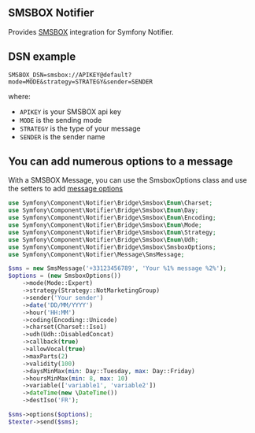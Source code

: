 SMSBOX Notifier
---------------

Provides [SMSBOX](https://www.smsbox.net/en/) integration for Symfony Notifier.

DSN example
-----------

```
SMSBOX_DSN=smsbox://APIKEY@default?mode=MODE&strategy=STRATEGY&sender=SENDER
```

where:

- `APIKEY` is your SMSBOX api key
- `MODE` is the sending mode
- `STRATEGY` is the type of your message
- `SENDER` is the sender name

## You can add numerous options to a message

With a SMSBOX Message, you can use the SmsboxOptions class and use the setters to add [message options](https://www.smsbox.net/en/tools-development#developer-space)

```php
use Symfony\Component\Notifier\Bridge\Smsbox\Enum\Charset;
use Symfony\Component\Notifier\Bridge\Smsbox\Enum\Day;
use Symfony\Component\Notifier\Bridge\Smsbox\Enum\Encoding;
use Symfony\Component\Notifier\Bridge\Smsbox\Enum\Mode;
use Symfony\Component\Notifier\Bridge\Smsbox\Enum\Strategy;
use Symfony\Component\Notifier\Bridge\Smsbox\Enum\Udh;
use Symfony\Component\Notifier\Bridge\Smsbox\SmsboxOptions;
use Symfony\Component\Notifier\Message\SmsMessage;

$sms = new SmsMessage('+33123456789', 'Your %1% message %2%');
$options = (new SmsboxOptions())
    ->mode(Mode::Expert)
    ->strategy(Strategy::NotMarketingGroup)
    ->sender('Your sender')
    ->date('DD/MM/YYYY')
    ->hour('HH:MM')
    ->coding(Encoding::Unicode)
    ->charset(Charset::Iso1)
    ->udh(Udh::DisabledConcat)
    ->callback(true)
    ->allowVocal(true)
    ->maxParts(2)
    ->validity(100)
    ->daysMinMax(min: Day::Tuesday, max: Day::Friday)
    ->hoursMinMax(min: 8, max: 10)
    ->variable(['variable1', 'variable2'])
    ->dateTime(new \DateTime())
    ->destIso('FR');

$sms->options($options);
$texter->send($sms);
```
